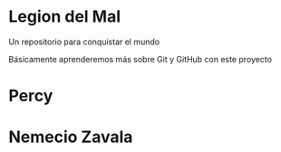 # Legion del Mal
Un repositorio para conquistar el mundo

Básicamente aprenderemos más sobre Git y GitHub con este proyecto
# Percy

# Nemecio Zavala

